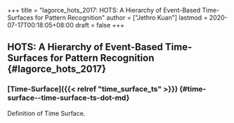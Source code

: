 +++
title = "lagorce_hots_2017: HOTS: A Hierarchy of Event-Based Time-Surfaces for Pattern Recognition"
author = ["Jethro Kuan"]
lastmod = 2020-07-17T00:18:05+08:00
draft = false
+++

## HOTS: A Hierarchy of Event-Based Time-Surfaces for Pattern Recognition {#lagorce_hots_2017}

### [Time-Surface]({{< relref "time_surface_ts" >}}) {#time-surface--time-surface-ts-dot-md}

Definition of Time Surface.
